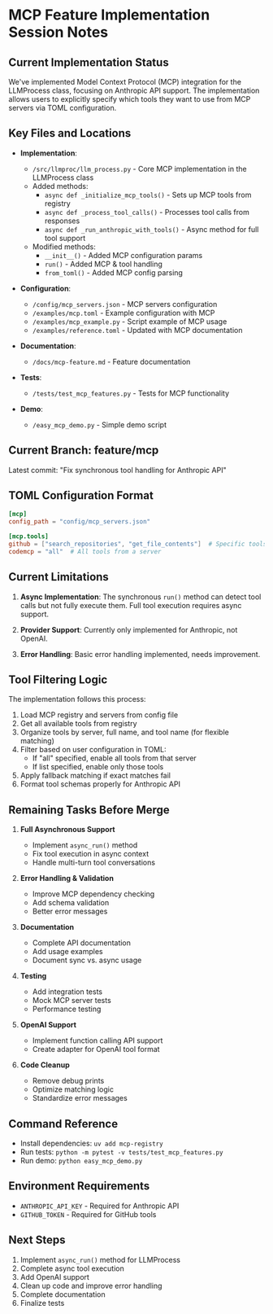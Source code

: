 # MCP Feature Implementation Session Notes

## Current Implementation Status

We've implemented Model Context Protocol (MCP) integration for the LLMProcess class, focusing on Anthropic API support. The implementation allows users to explicitly specify which tools they want to use from MCP servers via TOML configuration.

## Key Files and Locations

- **Implementation**: 
  - `/src/llmproc/llm_process.py` - Core MCP implementation in the LLMProcess class
  - Added methods:
    - `async def _initialize_mcp_tools()` - Sets up MCP tools from registry
    - `async def _process_tool_calls()` - Processes tool calls from responses
    - `async def _run_anthropic_with_tools()` - Async method for full tool support
  - Modified methods:
    - `__init__()` - Added MCP configuration params
    - `run()` - Added MCP & tool handling
    - `from_toml()` - Added MCP config parsing

- **Configuration**:
  - `/config/mcp_servers.json` - MCP servers configuration
  - `/examples/mcp.toml` - Example configuration with MCP
  - `/examples/mcp_example.py` - Script example of MCP usage
  - `/examples/reference.toml` - Updated with MCP documentation

- **Documentation**:
  - `/docs/mcp-feature.md` - Feature documentation

- **Tests**:
  - `/tests/test_mcp_features.py` - Tests for MCP functionality

- **Demo**:
  - `/easy_mcp_demo.py` - Simple demo script

## Current Branch: feature/mcp

Latest commit: "Fix synchronous tool handling for Anthropic API"

## TOML Configuration Format

```toml
[mcp]
config_path = "config/mcp_servers.json"

[mcp.tools]
github = ["search_repositories", "get_file_contents"]  # Specific tools
codemcp = "all"  # All tools from a server
```

## Current Limitations

1. **Async Implementation**: The synchronous `run()` method can detect tool calls but not fully execute them. Full tool execution requires async support.

2. **Provider Support**: Currently only implemented for Anthropic, not OpenAI.

3. **Error Handling**: Basic error handling implemented, needs improvement.

## Tool Filtering Logic

The implementation follows this process:
1. Load MCP registry and servers from config file
2. Get all available tools from registry
3. Organize tools by server, full name, and tool name (for flexible matching)
4. Filter based on user configuration in TOML:
   - If "all" specified, enable all tools from that server
   - If list specified, enable only those tools
5. Apply fallback matching if exact matches fail
6. Format tool schemas properly for Anthropic API

## Remaining Tasks Before Merge

1. **Full Asynchronous Support**
   - Implement `async_run()` method
   - Fix tool execution in async context
   - Handle multi-turn tool conversations

2. **Error Handling & Validation**
   - Improve MCP dependency checking
   - Add schema validation
   - Better error messages

3. **Documentation**
   - Complete API documentation 
   - Add usage examples
   - Document sync vs. async usage

4. **Testing**
   - Add integration tests
   - Mock MCP server tests
   - Performance testing

5. **OpenAI Support**
   - Implement function calling API support
   - Create adapter for OpenAI tool format

6. **Code Cleanup**
   - Remove debug prints
   - Optimize matching logic
   - Standardize error messages

## Command Reference

- Install dependencies: `uv add mcp-registry`
- Run tests: `python -m pytest -v tests/test_mcp_features.py`
- Run demo: `python easy_mcp_demo.py`

## Environment Requirements

- `ANTHROPIC_API_KEY` - Required for Anthropic API
- `GITHUB_TOKEN` - Required for GitHub tools

## Next Steps

1. Implement `async_run()` method for LLMProcess
2. Complete async tool execution
3. Add OpenAI support
4. Clean up code and improve error handling
5. Complete documentation
6. Finalize tests